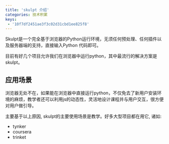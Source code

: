 ```yaml
---
title: 'skulpt 介绍'
categories: 技术积累
keys:
 - '10f7df2451ae3f3c02d31cbd1ee825f8'
---
```


Skulpt是一个完全基于浏览器的Python运行环境，无须任何预处理、任何插件以及服务器端的支持，直接输入Python 代码即可。

目前有好几个项目允许我们在浏览器中运行python，其中最流行的解决方案是skulpt。

## 应用场景
浏览器无处不在，如果能在浏览器中直接运行python，不仅免去了新用户安装环境的麻烦，教学者还可以利用js的动态性，灵活地设计课程并与用户交互，很方便对用户做引导。

主要基于以上原因, skulpt的主要使用场景是教学。好多大型项目都在用它, 诸如:
- tynker
- coursera
- trinket